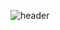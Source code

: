 ![header](https://capsule-render.vercel.app/api?type=waving&color=gradient&height=120&animation=fadeIn&section=footer&text=😁Welcome&fontAlign=70)

